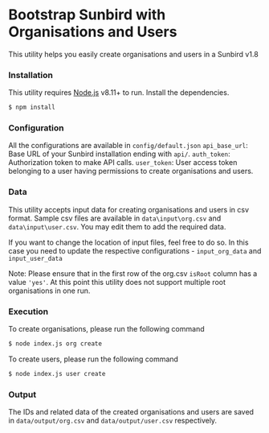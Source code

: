 # Bootstrap Sunbird with Organisations and Users
This utility helps you easily create organisations and users in a Sunbird v1.8

### Installation
This utility requires [Node.js](https://nodejs.org/) v8.11+ to run.
Install the dependencies.
```sh
$ npm install
```
### Configuration
All the configurations are available in `config/default.json`
`api_base_url`: Base URL of your Sunbird installation ending with `api/`.
`auth_token`: Authorization token to make API calls.
`user_token`: User access token belonging to a user having permissions to create organisations and users.

### Data
This utility accepts input data for creating organisations and users in csv format. Sample csv files are available in `data\input\org.csv` and `data\input\user.csv`. You may edit them to add the required data. 

If you want to change the location of input files, feel free to do so. In this case you need to update the respective configurations - `input_org_data` and `input_user_data`

Note: Please ensure that in the first row of the org.csv `isRoot` column has a value `'yes'`. At this point this utility does not support multiple root organisations in one run.

### Execution
To create organisations, please run the following command
```sh
$ node index.js org create
```

To create users, please run the following command
```sh
$ node index.js user create
```

### Output
The IDs and related data of the created organisations and users are saved in `data/output/org.csv` and `data/output/user.csv` respectively.